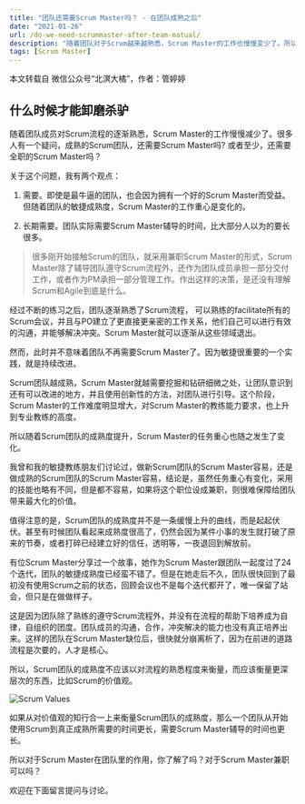```yaml
---
title: "团队还需要Scrum Master吗？ - 在团队成熟之后"
date: "2021-01-26"
url: /do-we-need-scrummaster-after-team-matual/
description: "随着团队对于Scrum越来越熟悉，Scrum Master的工作也慢慢变少了。所以很多人都会有一个疑问，我们还需要Scrum Master吗？ 尤其是团队成熟之后，全职的Scrum Master是否有用？"
tags: [Scrum Master]
---
```


本文转载自 微信公众号“北溟大橘”，作者：管婷婷

## 什么时候才能卸磨杀驴

随着团队成员对Scrum流程的逐渐熟悉，Scrum Master的工作慢慢减少了。很多人有一个疑问，成熟的Scrum团队，还需要Scrum Master吗?  或者至少，还需要全职的Scrum Master吗？

关于这个问题，我有两个观点：

1. 需要。即使是最牛逼的团队，也会因为拥有一个好的Scrum Master而受益。但随着团队的敏捷成熟度，Scrum Master的工作重心是变化的。

2. 长期需要。团队实际需要Scrum Master辅导的时间，比大部分人以为的要长很多。

> 很多刚开始接触Scrum的团队，就采用兼职Scrum Master的形式，Scrum Master除了辅导团队遵守Scrum流程外，还作为团队成员承担一部分交付工作，或者作为PM承担一部分管理工作。作出这样的决策，是还没有理解Scrum和Agile到底是什么。

经过不断的练习之后，团队逐渐熟悉了Scrum流程， 可以熟练的facilitate所有的Scrum会议，并且与PO建立了更直接更亲密的工作关系，他们自己可以进行有效的沟通，并能够解决冲突。Scrum Master就可以逐渐从这些领域退出。

然而，此时并不意味着团队不再需要Scrum Master了。因为敏捷很重要的一个实践，就是持续改进。

Scrum团队越成熟，Scrum Master就越需要挖掘和钻研细微之处，让团队意识到还有可以改进的地方，并且使用创新性的方法，对团队进行引导。这个阶段，Scrum Master的工作难度明显增大，对Scrum Master的教练能力要求，也上升到专业教练的高度。

所以随着Scrum团队的成熟度提升，Scrum Master的任务重心也随之发生了变化。

我曾和我的敏捷教练朋友们讨论过，做新Scrum团队的Scrum Master容易，还是做成熟的Scrum团队的Scrum Master容易，结论是，虽然任务重心有变化，采用的技能也略有不同，但是都不容易，如果将这个职位设成兼职，则很难保障给团队带来最大化的价值。

值得注意的是，Scrum团队的成熟度并不是一条缓慢上升的曲线，而是起起伏伏。甚至有时候团队看起来成熟度很高了，仍然会因为某件小事的发生就打破了原来的节奏，或者打碎已经建立好的信任，透明等，一夜退回到解放前。

有位Scrum Master分享过一个故事，她作为Scrum Master跟团队一起度过了24个迭代，团队的敏捷成熟度已经蛮不错了。但是在她走后不久，团队很快回到了最初没有使用Scrum之前的状态，回顾会议也不是每个迭代都开了，唯一保留了站会，但只是在做做样子。 

这是因为团队除了熟练的遵守Scrum流程外，并没有在流程的帮助下培养成为自律，自组织的团度。团队成员的沟通，合作，冲突解决的能力也没有真正培养出来。这样的团队在Scrum Master缺位后，很快就分崩离析了，因为在前进的道路流程是次要的，人才是核心。

所以，Scrum团队的成熟度不应该以对流程的熟悉程度来衡量，而应该衡量更深层次的东西，比如Scrum的价值观。

![Scrum Values](/images/scrum-value.webp)

如果从对价值观的知行合一上来衡量Scrum团队的成熟度，那么一个团队从开始使用Scrum到真正成熟所需要的时间更长，需要Scrum Master辅导的时间也更长。

所以对于Scrum Master在团队里的作用，你了解了吗？对于Scrum Master兼职可以吗？

欢迎在下面留言提问与讨论。
